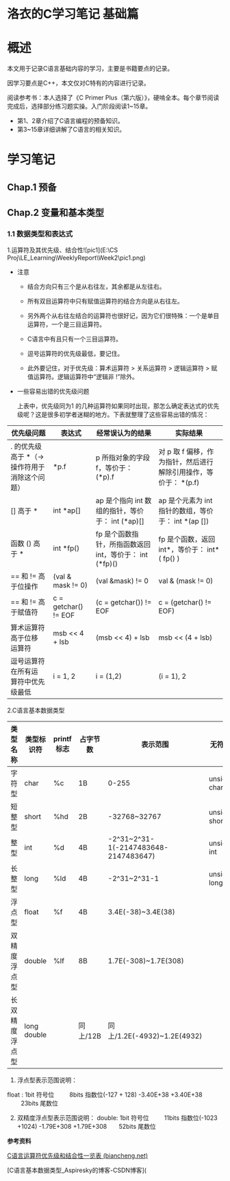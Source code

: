 # 洛衣的C学习笔记 基础篇

# 概述

本文用于记录C语言基础内容的学习，主要是书籍要点的记录。

因学习要点是C++，本文仅对C特有的内容进行记录。

阅读参考书：本人选择了《C Primer Plus（第六版）》，硬啃全本。每个章节阅读完成后，选择部分练习题实操。入门阶段阅读1~15章。

- 第1、2章介绍了C语言编程的预备知识。
- 第3~15章详细讲解了C语言的相关知识。

# 学习笔记

## Chap.1 预备

## Chap.2 变量和基本类型

### 1.1 数据类型和表达式

1.运算符及其优先级、结合性![pic1](E:\CS Proj\LE_Learning\WeeklyReport\Week2\pic1.png)

+ 注意

  + 结合方向只有三个是从右往左，其余都是从左往右。

  + 所有双目运算符中只有赋值运算符的结合方向是从右往左。
  + 另外两个从右往左结合的运算符也很好记，因为它们很特殊：一个是单目运算符，一个是三目运算符。
  + C语言中有且只有一个三目运算符。
  + 逗号运算符的优先级最低，要记住。
  + 此外要记住，对于优先级：算术运算符 > 关系运算符 > 逻辑运算符 > 赋值运算符。逻辑运算符中“逻辑非 !”除外。

+ 一些容易出错的优先级问题

  上表中，优先级同为1 的几种运算符如果同时出现，那怎么确定表达式的优先级呢？这是很多初学者迷糊的地方。下表就整理了这些容易出错的情况：

| 优先级问题                                    | 表达式               | 经常误认为的结果                                        | 实际结果                                                     |
| --------------------------------------------- | -------------------- | ------------------------------------------------------- | ------------------------------------------------------------ |
| . 的优先级高于 *（-> 操作符用于消除这个问题） | *p.f                 | p 所指对象的字段 f，等价于： (*p).f                     | 对 p 取 f 偏移，作为指针，然后进行解除引用操作，等价于： *(p.f) |
| [] 高于 *                                     | int *ap[]            | ap 是个指向 int 数组的指针，等价于： int (*ap)[]        | ap 是个元素为 int 指针的数组，等价于： int *(ap [])          |
| 函数 () 高于 *                                | int *fp()            | fp 是个函数指针，所指函数返回 int，等价于： int (*fp)() | fp 是个函数，返回 int*，等价于： int* ( fp() )               |
| == 和 != 高于位操作                           | (val & mask != 0)    | (val &mask) != 0                                        | val & (mask != 0)                                            |
| == 和 != 高于赋值符                           | c = getchar() != EOF | (c = getchar()) != EOF                                  | c = (getchar() != EOF)                                       |
| 算术运算符高于位移 运算符                     | msb << 4 + lsb       | (msb << 4) + lsb                                        | msb << (4 + lsb)                                             |
| 逗号运算符在所有运 算符中优先级最低           | i = 1, 2             | i = (1,2)                                               | (i = 1), 2                                                   |

2.C语言基本数据类型

| 类型名称       | 类型标识符  | printf标志 | 占字节数 | 表示范围                             | 无符号标识      | 无符号表示范围 |
| -------------- | ----------- | ---------- | -------- | ------------------------------------ | --------------- | -------------- |
| 字符型         | char        | %c         | 1B       | 0-255                                | unsigned　char  | 0-255          |
| 短整型         | short       | %hd        | 2B       | -32768~32767                         | unsigned  short | 0-2^16-1       |
| 整型           | int         | %d         | 4B       | -2^31~2^31-1(-2147483648-2147483647) | unsigned  int   | 0-2^32-1       |
| 长整型         | long        | %ld        | 4B       | -2^31~2^31-1                         | unsigned long   | 0-2^32-1       |
| 浮点型         | float       | %f         | 4B       | 3.4E(-38)~3.4E(38)                   |                 |                |
| 双精度浮点型   | double      | %lf        | 8B       | 1.7E(-308)~1.7E(308)                 |                 |                |
| 长双精度浮点型 | long double |            | 同上/12B | 同上/1.2E(-4932)~1.2E(4932)          |                 |                |

1. 浮点型表示范围说明：

float :   1bit 符号位 　　  8bits 指数位(-127 + 128) -3.40E+38 +3.40E+38 　　  23bits 尾数位

2. 双精度浮点型表示范围说明：
   double: 1bit 符号位 　　 11bits 指数位(-1023 +1024) -1.79E+308 +1.79E+308　　52bits 尾数位

**参考资料**

 [C语言运算符优先级和结合性一览表 (biancheng.net)](http://c.biancheng.net/view/161.html)

 [C语言基本数据类型_Aspiresky的博客-CSDN博客](